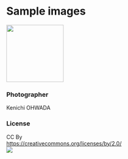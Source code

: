Sample images
===============

<image src="https://raw.githubusercontent.com/ohwada/Android_Samples/master/images/palau01.jpg" width="150" /> <br/>

### Photographer
Kenichi OHWADA

### License
 CC By <br/>
https://creativecommons.org/licenses/by/2.0/ <br/>
<image src="https://mirrors.creativecommons.org/presskit/buttons/80x15/png/by.png" /> <br/>
